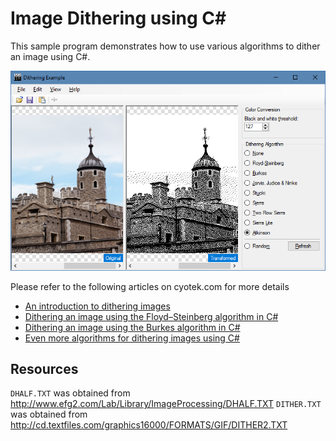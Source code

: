 Image Dithering using C#
========================

This sample program demonstrates how to use various algorithms to dither an image using C#.

![Sample program screenshot](dithering-atkinson.png)

Please refer to the following articles on cyotek.com for more details

* [An introduction to dithering images](http://www.cyotek.com/blog/an-introduction-to-dithering-images)
* [Dithering an image using the Floyd–Steinberg algorithm in C#](http://www.cyotek.com/blog/dithering-an-image-using-the-floyd-steinberg-algorithm-in-csharp)
* [Dithering an image using the Burkes algorithm in C#](http://www.cyotek.com/blog/dithering-an-image-using-the-burkes-algorithm-in-csharp)
* [Even more algorithms for dithering images using C#](http://www.cyotek.com/blog/even-more-algorithms-for-dithering-images-using-csharp)

Resources
---------
`DHALF.TXT` was obtained from <http://www.efg2.com/Lab/Library/ImageProcessing/DHALF.TXT>
`DITHER.TXT` was obtained from <http://cd.textfiles.com/graphics16000/FORMATS/GIF/DITHER2.TXT>

